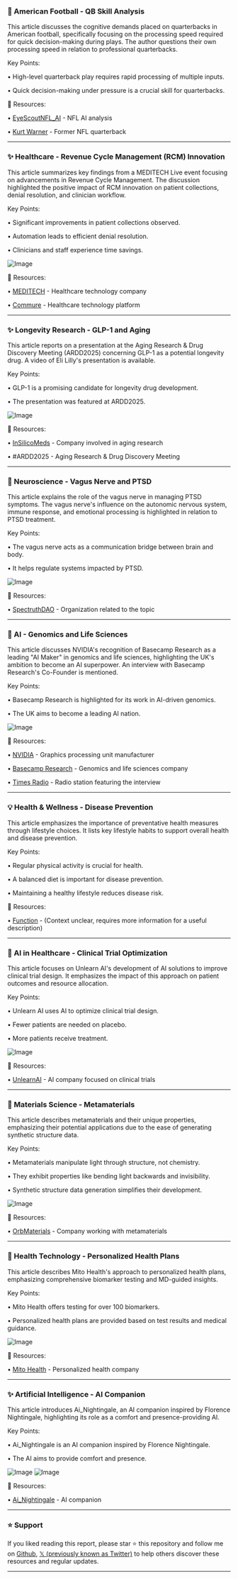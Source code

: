 ### 🏈 American Football - QB Skill Analysis

This article discusses the cognitive demands placed on quarterbacks in American football, specifically focusing on the processing speed required for quick decision-making during plays.  The author questions their own processing speed in relation to professional quarterbacks.

Key Points:

• High-level quarterback play requires rapid processing of multiple inputs.

•  Quick decision-making under pressure is a crucial skill for quarterbacks.


🔗 Resources:

• [EyeScoutNFL_AI](https://x.com/EyeScoutNFL_AI) - NFL AI analysis

• [Kurt Warner](https://x.com/kurt13warner) - Former NFL quarterback


---
### ✨ Healthcare - Revenue Cycle Management (RCM) Innovation

This article summarizes key findings from a MEDITECH Live event focusing on advancements in Revenue Cycle Management.  The discussion highlighted the positive impact of RCM innovation on patient collections, denial resolution, and clinician workflow.

Key Points:

• Significant improvements in patient collections observed.

• Automation leads to efficient denial resolution.

• Clinicians and staff experience time savings.


![Image](https://pbs.twimg.com/media/G1PJvCfWcAAQ7bE?format=jpg&name=small)

🔗 Resources:

• [MEDITECH](https://x.com/MEDITECH) - Healthcare technology company

• [Commure](https://x.com/CommureOS) - Healthcare technology platform


---
### ✨ Longevity Research - GLP-1 and Aging

This article reports on a presentation at the Aging Research & Drug Discovery Meeting (ARDD2025) concerning GLP-1 as a potential longevity drug.  A video of Eli Lilly's presentation is available.


Key Points:

• GLP-1 is a promising candidate for longevity drug development.

• The presentation was featured at ARDD2025.


![Image](https://pbs.twimg.com/amplify_video_thumb/1969131505109909504/img/9nGeXyepgvhGhc3O.jpg)

🔗 Resources:

• [InSilicoMeds](https://x.com/InSilicoMeds) -  Company involved in aging research

• #ARDD2025 - Aging Research & Drug Discovery Meeting


---
### 🤖 Neuroscience - Vagus Nerve and PTSD

This article explains the role of the vagus nerve in managing PTSD symptoms. The vagus nerve's influence on the autonomic nervous system, immune response, and emotional processing is highlighted in relation to PTSD treatment.

Key Points:

• The vagus nerve acts as a communication bridge between brain and body.

• It helps regulate systems impacted by PTSD.


![Image](https://pbs.twimg.com/media/G1NGzWTXEAAw4zk?format=jpg&name=small)

🔗 Resources:

• [SpectruthDAO](https://x.com/SpectruthDAO) -  Organization related to the topic


---
### 🚀 AI - Genomics and Life Sciences

This article discusses NVIDIA's recognition of Basecamp Research as a leading "AI Maker" in genomics and life sciences, highlighting the UK's ambition to become an AI superpower. An interview with Basecamp Research's Co-Founder is mentioned.

Key Points:

•  Basecamp Research is highlighted for its work in AI-driven genomics.

•  The UK aims to become a leading AI nation.


![Image](https://pbs.twimg.com/amplify_video_thumb/1968667631403094016/img/WM52ymSKQjdTbEsa.jpg)

🔗 Resources:

• [NVIDIA](https://x.com/nvidia) -  Graphics processing unit manufacturer

• [Basecamp Research](https://x.com/Basecamp_Res) - Genomics and life sciences company

• [Times Radio](https://x.com/TimesRadio) - Radio station featuring the interview


---
### 💡 Health & Wellness - Disease Prevention

This article emphasizes the importance of preventative health measures through lifestyle choices.  It lists key lifestyle habits to support overall health and disease prevention.

Key Points:

• Regular physical activity is crucial for health.

• A balanced diet is important for disease prevention.

• Maintaining a healthy lifestyle reduces disease risk.


🔗 Resources:

• [Function](https://x.com/function) - (Context unclear, requires more information for a useful description)


---
### 🚀 AI in Healthcare - Clinical Trial Optimization

This article focuses on Unlearn AI's development of AI solutions to improve clinical trial design.  It emphasizes the impact of this approach on patient outcomes and resource allocation.

Key Points:

• Unlearn AI uses AI to optimize clinical trial design.

•  Fewer patients are needed on placebo.

•  More patients receive treatment.


![Image](https://pbs.twimg.com/media/G1JCSFzWcAAbWtR?format=jpg&name=small)

🔗 Resources:

• [UnlearnAI](https://x.com/UnlearnAI) - AI company focused on clinical trials


---
### 🤖 Materials Science - Metamaterials

This article describes metamaterials and their unique properties, emphasizing their potential applications due to the ease of generating synthetic structure data.

Key Points:

• Metamaterials manipulate light through structure, not chemistry.

• They exhibit properties like bending light backwards and invisibility.

• Synthetic structure data generation simplifies their development.


![Image](https://pbs.twimg.com/media/G1I9eTSXIAAcW3q?format=jpg&name=small)

🔗 Resources:

• [OrbMaterials](https://x.com/OrbMaterials) - Company working with metamaterials


---
### 🚀 Health Technology - Personalized Health Plans

This article describes Mito Health's approach to personalized health plans, emphasizing comprehensive biomarker testing and MD-guided insights.

Key Points:

• Mito Health offers testing for over 100 biomarkers.

• Personalized health plans are provided based on test results and medical guidance.


![Image](https://pbs.twimg.com/media/G1HYYpfaIAA28zC?format=jpg&name=small)

🔗 Resources:

• [Mito Health](https://x.com/usemitohealth) - Personalized health company


---
### ✨ Artificial Intelligence - AI Companion

This article introduces Ai_Nightingale, an AI companion inspired by Florence Nightingale, highlighting its role as a comfort and presence-providing AI.


Key Points:

• Ai_Nightingale is an AI companion inspired by Florence Nightingale.

• The AI aims to provide comfort and presence.


![Image](https://pbs.twimg.com/media/G1HNDbSXIAAJCZq?format=jpg&name=small)
![Image](https://pbs.twimg.com/media/G1HNDedWgAA65Ru?format=jpg&name=small)

🔗 Resources:

• [Ai_Nightingale](https://x.com/Ai_Nightingale) - AI companion


---

### ⭐️ Support

If you liked reading this report, please star ⭐️ this repository and follow me on [Github](https://github.com/Drix10), [𝕏 (previously known as Twitter)](https://x.com/DRIX_10_) to help others discover these resources and regular updates.

---